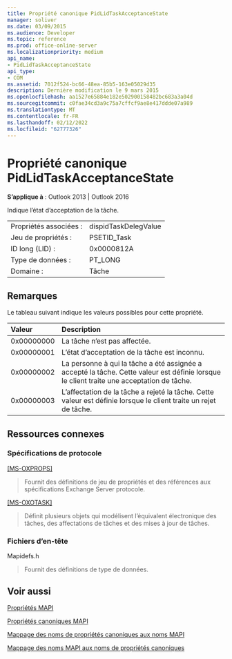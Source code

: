 ```yaml
---
title: Propriété canonique PidLidTaskAcceptanceState
manager: soliver
ms.date: 03/09/2015
ms.audience: Developer
ms.topic: reference
ms.prod: office-online-server
ms.localizationpriority: medium
api_name:
- PidLidTaskAcceptanceState
api_type:
- COM
ms.assetid: 7012f524-bc66-48ea-85b5-163e05029d35
description: Dernière modification le 9 mars 2015
ms.openlocfilehash: aa1527e65884e182e502900158482bc683a3a04d
ms.sourcegitcommit: c0fae34cd3a9c75a7cffcf9ae8e417ddde07a989
ms.translationtype: MT
ms.contentlocale: fr-FR
ms.lasthandoff: 02/12/2022
ms.locfileid: "62777326"
---
```

# <a name="pidlidtaskacceptancestate-canonical-property"></a>Propriété canonique PidLidTaskAcceptanceState

  
  
**S’applique à** : Outlook 2013 | Outlook 2016 
  
Indique l’état d’acceptation de la tâche.
  
|||
|:-----|:-----|
|Propriétés associées :  <br/> |dispidTaskDelegValue  <br/> |
|Jeu de propriétés :  <br/> |PSETID_Task  <br/> |
|ID long (LID) :  <br/> |0x0000812A  <br/> |
|Type de données :  <br/> |PT_LONG  <br/> |
|Domaine :  <br/> |Tâche  <br/> |
   
## <a name="remarks"></a>Remarques

Le tableau suivant indique les valeurs possibles pour cette propriété.
  
|**Valeur**|**Description**|
|:-----|:-----|
|0x00000000  <br/> |La tâche n’est pas affectée. |
|0x00000001  <br/> |L’état d’acceptation de la tâche est inconnu. |
|0x00000002  <br/> |La personne à qui la tâche a été assignée a accepté la tâche. Cette valeur est définie lorsque le client traite une acceptation de tâche. |
|0x00000003  <br/> |L’affectation de la tâche a rejeté la tâche. Cette valeur est définie lorsque le client traite un rejet de tâche. |
   
## <a name="related-resources"></a>Ressources connexes

### <a name="protocol-specifications"></a>Spécifications de protocole

[[MS-OXPROPS]](https://msdn.microsoft.com/library/f6ab1613-aefe-447d-a49c-18217230b148%28Office.15%29.aspx)
  
> Fournit des définitions de jeu de propriétés et des références aux spécifications Exchange Server protocole.
    
[[MS-OXOTASK]](https://msdn.microsoft.com/library/55600ec0-6195-4730-8436-59c7931ef27e%28Office.15%29.aspx)
  
> Définit plusieurs objets qui modélisent l’équivalent électronique des tâches, des affectations de tâches et des mises à jour de tâches.
    
### <a name="header-files"></a>Fichiers d’en-tête

Mapidefs.h
  
> Fournit des définitions de type de données.
    
## <a name="see-also"></a>Voir aussi



[Propriétés MAPI](mapi-properties.md)
  
[Propriétés canoniques MAPI](mapi-canonical-properties.md)
  
[Mappage des noms de propriétés canoniques aux noms MAPI](mapping-canonical-property-names-to-mapi-names.md)
  
[Mappage des noms MAPI aux noms de propriétés canoniques](mapping-mapi-names-to-canonical-property-names.md)

